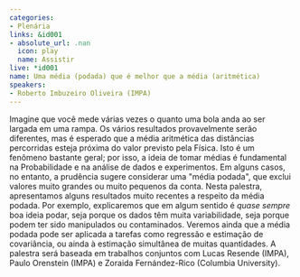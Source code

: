 ```yaml
---
categories:
- Plenária
links: &id001
- absolute_url: .nan
  icon: play
  name: Assistir
live: *id001
name: Uma média (podada) que é melhor que a média (aritmética)
speakers:
- Roberto Imbuzeiro Oliveira (IMPA)
---
```


Imagine que você mede várias vezes o quanto uma bola anda ao ser largada em uma rampa. Os vários resultados provavelmente serão diferentes, mas é esperado que a média aritmética das distâncias percorridas esteja próxima do valor previsto pela Física. Isto é um fenômeno bastante geral; por isso, a ideia de tomar médias é fundamental na Probabilidade e na análise de dados e experimentos.
  Em alguns casos, no entanto, a prudência sugere considerar uma "média podada", que exclui valores muito grandes ou muito pequenos da conta. Nesta palestra, apresentamos alguns resultados muito recentes a respeito da média podada. Por exemplo, explicaremos que em algum sentido é *quase sempre* boa ideia podar, seja porque os dados têm muita variabilidade, seja porque podem ter sido manipulados ou contaminados. Veremos ainda que a média podada pode ser aplicada a tarefas como regressão e estimação de covariância, ou ainda à estimação simultânea de muitas quantidades.
  A palestra será baseada em trabalhos conjuntos com Lucas Resende (IMPA), Paulo Orenstein (IMPA) e Zoraida Fernández-Rico (Columbia University).